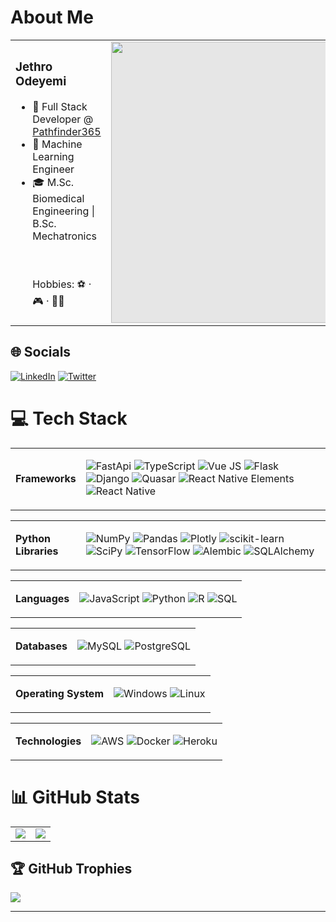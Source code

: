 # About Me

<table>
<tr>
<td>
<h3>Jethro Odeyemi</h3>
<ul>
<li> 🧬 Full Stack Developer @ <a href="https://pathfinder365.com">Pathfinder365</a> </li>
<li> 🌾 Machine Learning Engineer </li>
<li> 🎓 M.Sc. Biomedical Engineering | B.Sc. Mechatronics</li>
</uk>

<br><br>Hobbies: ⚽ · 🎮 · 🧑‍💻
</td>
<td>
<img style="display: block;-webkit-user-select: none;margin: auto;background-color: hsl(0, 0%, 90%);transition: background-color 300ms;" width="450" src="https://lh3.googleusercontent.com/pw/AIL4fc-fClqIaniAPqJQHbniXc0k_Jv2CIhUN1zHhAWntTNDHndzn3otdRmbh2Qn9S9jGgI9bAvc8ShvZGLUKa7c-g4lqvmB-CjlV4_PvbOwBeEMcxW-SiIsnnbnxg0K5vXg5rqyf8SkznLxupw4EhwGWfpl0K1tMdL8KjaQDHysfntp6DdUJzzlweaL2doQjh2kR2egk3DoWO6zzK2zyE2otmANOSJLKjH5K54LT5A1B9VOUTVHgEe8bgOzceEZj_I1oPvO4QJM_r6fV1lNlaTlei_WUL1yjxIDqXVH47GduiAM6YVPFdDMxxdcsoFHM7tq1o36WG2cNceP6D_2jTs33hKzjcoWXZOvQkCHKgq8OdcHQ3K6VE7qza9fohfsH4iRTwBOOI9Ztnjdum5za-19ZKw9IWp3XTzq15pslyRNLOPxMRrIx2cruDRWnOtczbt8Dg3H8pHOjUQpczHsuxnkHryC_lN7m6d01iayoVs9nZUhHFBzumS6wnbEe9tXkHThnmVQScGmqnDTNrLC830CixYZOUHslU4cYzIyQbqXUtI0gtXUYmScwtjDtsRcb19cOEKw1Ice5X6SFPuhOUHDkg_-YzAkZEafuHgfrDSI_LdnZNX3SpKGyXumXyzApPXfVMEOVfich18VrXbHAS1pcLIyD7Wr6YZIPwKVbxchB3Wnp-DmSl_RfCQ5K082UtlVKDbHlUd-hGcsL2BRI0Re-Dyt01e_zu3vYKHLpL1QlfstvjkFQhW7TxlRvqPYH-p-djEgu5kGaFQLrIdFP6fMIm5kWax4bxAcje_1PZaEIkwvdVPiCQh5k2Kv1V18aYIVAI4YmLuBNefghRXvy6mYo3u58nkeDO9W4a-FJr1QsQWzMbqkLpKp1MyTvfA_WG712r9zx-QGWgKCTEp8nfzdScshJxbLJHrit7AFBZClPfWiWc7KQsyb5eXGOUWTa400emklKWOt6GdAwKG7yu_iIHYkazBrSVgxeMIJrByY-CMK-3-ZKOrk7xnz2aqiM7Ctis113QX_78rmC-byD2FN-kS5Gg=w534-h519-no?authuser=0">
</td>
</tr>
</table>


## 🌐 Socials
[![LinkedIn](https://img.shields.io/badge/LinkedIn-%230077B5.svg?logo=linkedin&logoColor=white)](https://linkedin.com/in/jethroodeyemi) [![Twitter](https://img.shields.io/badge/Twitter-%231DA1F2.svg?logo=Twitter&logoColor=white)](https://twitter.com/jethroodeyemi)

# 💻 Tech Stack


<table>
<tr>
<td><strong>Frameworks</td>
</td>
<td>

![FastApi](https://img.shields.io/badge/fastapi-%23007ACC.svg?style=for-the-badge&logo=fastapi&logoColor=white)
![TypeScript](https://img.shields.io/badge/typescript-%23007ACC.svg?style=for-the-badge&logo=typescript&logoColor=white)
![Vue JS](https://img.shields.io/badge/vue.js-%2335495e.svg?style=for-the-badge&logo=vue.js&logoColor=%234FC08D)
![Flask](https://img.shields.io/badge/flask-%23000.svg?style=for-the-badge&logo=flask&logoColor=white)
![Django](https://img.shields.io/badge/django-%23092E20.svg?style=for-the-badge&logo=django&logoColor=white)
![Quasar](https://img.shields.io/badge/quasar-%23162D40.svg?style=for-the-badge&logo=quasar&logoColor=%23ECEFF1)
![React Native Elements](https://img.shields.io/badge/react_native_elements-%23561DAB.svg?style=for-the-badge&logo=react&logoColor=white)
![React Native](https://img.shields.io/badge/react_native-%2320232a.svg?style=for-the-badge&logo=react&logoColor=%2361DAFB)

</td>
</tr>
</table>

<table>
<tr>
<td><strong>Python Libraries</td>
</td>
<td>

![NumPy](https://img.shields.io/badge/numpy-%23013243.svg?style=for-the-badge&logo=numpy&logoColor=white)
![Pandas](https://img.shields.io/badge/pandas-%23150458.svg?style=for-the-badge&logo=pandas&logoColor=white)
![Plotly](https://img.shields.io/badge/plotly-%233F4F75.svg?style=for-the-badge&logo=plotly&logoColor=white)
![scikit-learn](https://img.shields.io/badge/scikit--learn-%23F7931E.svg?style=for-the-badge&logo=scikit-learn&logoColor=white)
![SciPy](https://img.shields.io/badge/SciPy-%230C55A5.svg?style=for-the-badge&logo=scipy&logoColor=white)
![TensorFlow](https://img.shields.io/badge/TensorFlow-%23FF6F00.svg?style=for-the-badge&logo=TensorFlow&logoColor=white)
![Alembic](https://img.shields.io/badge/alembic-%2307405e.svg?style=for-the-badge&logo=alembic&logoColor=white)
![SQLAlchemy](https://img.shields.io/badge/sqlalchemy-%23121011.svg?style=for-the-badge&logo=sqlalchemy&logoColor=white)

</td>
</tr>
</table>

<table>
<tr>
<td><strong>Languages</td>
</td>
<td>

![JavaScript](https://img.shields.io/badge/javascript-%23323330.svg?style=for-the-badge&logo=javascript&logoColor=%23F7DF1E)
![Python](https://img.shields.io/badge/python-3670A0?style=for-the-badge&logo=python&logoColor=ffdd54)
![R](https://img.shields.io/badge/r-%23276DC3.svg?style=for-the-badge&logo=r&logoColor=white)
![SQL](https://img.shields.io/badge/sql-%2300f.svg?style=for-the-badge&logo=sql&logoColor=white)

</td>
</tr>
</table>

<table>
<tr>
<td><strong>Databases</td>
</td>
<td>

![MySQL](https://img.shields.io/badge/mysql-%2300f.svg?style=for-the-badge&logo=mysql&logoColor=white)
![PostgreSQL](https://img.shields.io/badge/postgresql-%23316192.svg?style=for-the-badge&logo=postgresql&logoColor=white)

</td>
</tr>
</table>

<table>
<tr>
<td><strong>Operating System</td>
</td>
<td>

![Windows](https://img.shields.io/badge/windows-%230078D6.svg?style=for-the-badge&logo=windows&logoColor=white)
![Linux](https://img.shields.io/badge/linux-FCC624?style=for-the-badge&logo=linux&logoColor=black)

</td>
</tr>
</table>

<table>
<tr>
<td><strong>Technologies</td>
</td>
<td>

![AWS](https://img.shields.io/badge/AWS-%23FF9900.svg?style=for-the-badge&logo=amazon-aws&logoColor=white)
![Docker](https://img.shields.io/badge/docker-%230db7ed.svg?style=for-the-badge&logo=docker&logoColor=white)
![Heroku](https://img.shields.io/badge/heroku-%23430098.svg?style=for-the-badge&logo=heroku&logoColor=white)

</td>
</tr>
</table>


# 📊 GitHub Stats

<table>
  <tr>
    <td>
    <img src="https://github-readme-stats.vercel.app/api/top-langs/?username=semtu&layout=compact&langs_count=10" />
    </td>
    <td>
    <img src="https://github-readme-stats.vercel.app/api?username=semtu&show_icons=true&show_icons=true)](https://github.com/anuraghazra/github-readme-stats" />
    </td>
  </tr>
</table>

## 🏆 GitHub Trophies
![](https://github-profile-trophy.vercel.app/?username=semtu&theme=apprentice&no-frame=false&no-bg=true&margin-w=4)

---
